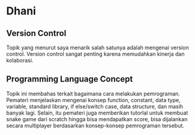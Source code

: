 # Dhani
## Version Control

Topik yang menurut saya menarik salah satunya adalah mengenai version control. Version control sangat penting karena memudahkan kinerja dan kolaborasi.

## Programming Language Concept

Topik  ini membahas terkait bagaimana cara melakukan pemrograman. Pemateri menjelaskan mengenai konsep function, constant, data type, variable, standard library, if else/switch case, data structure, dan masih banyak lagi. Selain, itu pemateri juga memberikan tutorlal untuk membuat snake game dari scratch hingga bisa mendapatkan score, bisa dijalankan secara multiplayer berdasarkan konsep-konsep  pemrograman tersebut. 
